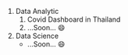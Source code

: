 1. Data Analytic
   1. Covid Dashboard in Thailand
   2. ...Soon... :smile:
2. Data Science
   * ...Soon... :smile:
